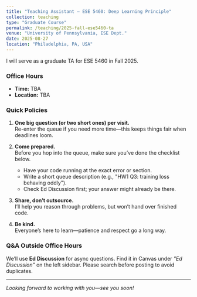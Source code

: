 ```yaml
---
title: "Teaching Assistant – ESE 5460: Deep Learning Principle"
collection: teaching
type: "Graduate Course"
permalink: /teaching/2025-fall-ese5460-ta
venue: "University of Pennsylvania, ESE Dept."
date: 2025-08-27 
location: "Philadelphia, PA, USA"
---
```


I will serve as a graduate TA for ESE 5460 in Fall 2025.

### Office Hours

- **Time:** TBA  
- **Location:** TBA

### Quick Policies

1. **One big question (or two short ones) per visit.**  
    Re-enter the queue if you need more time—this keeps things fair when deadlines loom.

2. **Come prepared.**  
    Before you hop into the queue, make sure you’ve done the checklist below.
    - Have your code running at the exact error or section.  
    - Write a short queue description (e.g., "HW1 Q3: training loss behaving oddly").  
    - Check Ed Discussion first; your answer might already be there.

3. **Share, don’t outsource.**  
    I’ll help you reason through problems, but won’t hand over finished code.

4. **Be kind.**  
    Everyone’s here to learn—patience and respect go a long way.

### Q&A Outside Office Hours

We’ll use **Ed Discussion** for async questions. Find it in Canvas under *"Ed Discussion"* on the left sidebar. Please search before posting to avoid duplicates.

---

*Looking forward to working with you—see you soon!* 
